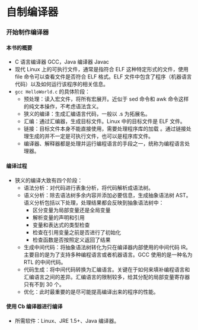 # 自制编译器

### 开始制作编译器

#### 本书的概要

* C 语言编译器 GCC，Java 编译器 Javac
* 现代 Linux 上的可执行文件，通常是指符合 ELF 这种特定形式的文件，使用 file 命令可以查看文件是否符合 ELF 格式。ELF 文件中包含了程序（机器语言代码）以及如何运行该程序的相关信息。
* ```gcc HelloWorld.c``` 的具体阶段：
  * 预处理：读入宏文件，将所有宏展开。近似于 sed 命令和 awk 命令这样的纯文本操作，不考虑语法含义。
  * 狭义的编译：生成汇编语言代码，一般以 .s 为拓展名。
  * 汇编：通过汇编器，生成目标文件。Linux 中的目标文件是 ELF 文件。
  * 链接：目标文件本身不能直接使用，需要处理程序库的加载 。通过链接处理生成的并不一定是可执行文件，也可以是程序库文件。
  * 编译器、解释器都是处理并运行编程语言的手段之一，统称为编程语言处理器。

#### 编译过程

* 狭义的编译大致有四个阶段：
  * 语法分析：对代码进行表象分析，将代码解析成语法树。
  * 语义分析：除去语法树多余内容并添加必要信息，生成抽象语法树 AST。语义分析包括以下处理，处理结果都会反映到抽象语法树中：
    * 区分变量为局部变量还是全局变量
    * 解析变量的声明和引用
    * 变量和表达式的类型检查
    * 检查在引用变量之前是否进行了初始化
    * 检查函数是否按照定义返回了结果
  * 生成中间代码：将抽象语法树转化为只在编译器内部使用的中间代码 IR。主要目的是为了支持多种编程语言或者机器语言。GCC 使用的是一种名为 RTL 的中间代码。
  * 代码生成：将中间代码转换为汇编语言。关键在于如何来填补编程语言和汇编语言之间的差异。汇编语言的限制较多，给其分配的局部变量寄存器只有不到 30 个。
  * 优化：此时最重要的是尽可能提高编译出来的程序的性能。

#### 使用 Cb 编译器进行编译

* 所需软件：Linux、JRE 1.5+、Java 编译器。

